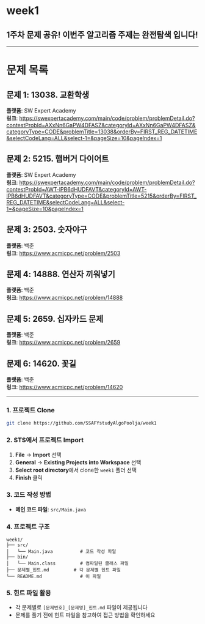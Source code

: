 # week1
## 1주차 문제 공유! 이번주 알고리즘 주제는 **완전탐색** 입니다!
---
# 문제 목록

## 문제 1: 13038. 교환학생
**플랫폼**: SW Expert Academy  
**링크**: https://swexpertacademy.com/main/code/problem/problemDetail.do?contestProbId=AXxNn6GaPW4DFASZ&categoryId=AXxNn6GaPW4DFASZ&categoryType=CODE&problemTitle=13038&orderBy=FIRST_REG_DATETIME&selectCodeLang=ALL&select-1=&pageSize=10&pageIndex=1

## 문제 2: 5215. 햄버거 다이어트
**플랫폼**: SW Expert Academy  
**링크**: https://swexpertacademy.com/main/code/problem/problemDetail.do?contestProbId=AWT-lPB6dHUDFAVT&categoryId=AWT-lPB6dHUDFAVT&categoryType=CODE&problemTitle=5215&orderBy=FIRST_REG_DATETIME&selectCodeLang=ALL&select-1=&pageSize=10&pageIndex=1

## 문제 3: 2503. 숫자야구
**플랫폼**: 백준  
**링크**: https://www.acmicpc.net/problem/2503

## 문제 4: 14888. 연산자 끼워넣기
**플랫폼**: 백준  
**링크**: https://www.acmicpc.net/problem/14888

## 문제 5: 2659. 십자카드 문제
**플랫폼**: 백준  
**링크**: https://www.acmicpc.net/problem/2659

## 문제 6: 14620. 꽃길
**플랫폼**: 백준  
**링크**: https://www.acmicpc.net/problem/14620

---

### 1. 프로젝트 Clone
```bash
git clone https://github.com/SSAFYstudyAlgoPoolja/week1
```

### 2. STS에서 프로젝트 Import
1. **File** → **Import** 선택
2. **General** → **Existing Projects into Workspace** 선택
3. **Select root directory**에서 clone한 `week1` 폴더 선택
4. **Finish** 클릭

### 3. 코드 작성 방법
- **메인 코드 파일**: `src/Main.java`

### 4. 프로젝트 구조
```
week1/
├── src/
│   └── Main.java          # 코드 작성 파일
├── bin/
│   └── Main.class         # 컴파일된 클래스 파일
├── 문제별_힌트.md         # 각 문제별 힌트 파일
└── README.md              # 이 파일
```

### 5. 힌트 파일 활용
- 각 문제별로 `[문제번호]_[문제명]_힌트.md` 파일이 제공됩니다
- 문제를 풀기 전에 힌트 파일을 참고하여 접근 방법을 확인하세요

